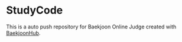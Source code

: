 # StudyCode
This is a auto push repository for Baekjoon Online Judge created with [BaekjoonHub](https://github.com/BaekjoonHub/BaekjoonHub).
